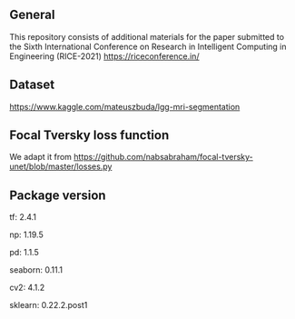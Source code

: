 ## General
This repository consists of additional materials for the paper submitted to the Sixth International Conference on Research in Intelligent Computing in Engineering (RICE-2021) https://riceconference.in/

## Dataset
https://www.kaggle.com/mateuszbuda/lgg-mri-segmentation

## Focal Tversky loss function
We adapt it from https://github.com/nabsabraham/focal-tversky-unet/blob/master/losses.py

## Package version
tf: 2.4.1

np: 1.19.5

pd: 1.1.5

seaborn: 0.11.1

cv2: 4.1.2

sklearn: 0.22.2.post1

